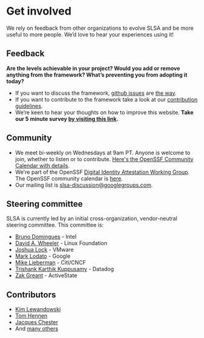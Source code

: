 # Get involved

<span class="subtitle">

We rely on feedback from other organizations to evolve SLSA and be more useful to more people. We’d love to hear your experiences using it!

</span>

## Feedback

**Are the levels achievable in your project? Would you add or remove anything from the framework? What’s preventing you from adopting it today?**

-   If you want to discuss the framework, [github issues](https://github.com/slsa-framework/slsa/issues) are [the way](https://i.redd.it/yj67b76hxwd61.jpg).
-   If you want to contribute to the framework take a look at our [contribution guidelines](https://github.com/slsa-framework/slsa/blob/main/CONTRIBUTING.md).
-   We’re keen to hear your thoughts on how to improve this website. **Take our 5 minute survey [by visiting this link](https://www.smartsurvey.co.uk/s/FM3W4B/).**

## Community

-   We meet bi-weekly on Wednesdays at 9am PT. Anyone is welcome to join, whether to listen or to contribute. [Here's the OpenSSF Community Calendar with details](https://calendar.google.com/calendar/embed?src=s63voefhp5i9pfltb5q67ngpes%40group.calendar.google.com&ctz=America%2FLos_Angeles).
-   We're part of the OpenSSF [Digital Identity Attestation Working Group](https://github.com/ossf/wg-digital-identity-attestation). The OpenSSF community calendar is [here](https://calendar.google.com/calendar/u/0?cid=czYzdm9lZmhwNWk5cGZsdGI1cTY3bmdwZXNAZ3JvdXAuY2FsZW5kYXIuZ29vZ2xlLmNvbQ).
-   Our mailing list is [slsa-discussion@googlegroups.com](https://groups.google.com/g/slsa-discussion).

## Steering committee

SLSA is currently led by an initial cross-organization, vendor-neutral steering committee. This committee is:

-   [Bruno Domingues](https://github.com/brunodom) - Intel
-   [David A. Wheeler](https://github.com/david-a-wheeler) - Linux Foundation
-   [Joshua Lock](https://github.com/joshuagl) - VMware
-   [Mark Lodato](https://github.com/MarkLodato) - Google
-   [Mike Lieberman](https://github.com/mlieberman85) - Citi/CNCF
-   [Trishank Karthik Kuppusamy](https://github.com/trishankatdatadog) - Datadog
-   [Zak Greant](https://github.com/zakgreant) - ActiveState

## Contributors

-   [Kim Lewandowski](https://github.com/kimsterv)
-   [Tom Hennen](https://github.com/TomHennen)
-   [Jacques Chester](https://github.com/jchestershopify)
-   And [many others](https://github.com/slsa-framework/slsa/graphs/contributors)
